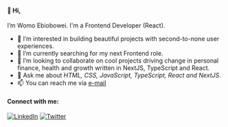#### 👋 Hi, 
I’m Womo Ebiobowei. I'm a Frontend Developer (React).
- 👀 I’m interested in building beautiful projects with second-to-none user experiences.
- 🌱 I’m currently searching for my next Frontend role.
- 💞️ I’m looking to collaborate on cool projects driving change in personal finance, health and growth written in NextJS, TypeScript and React.
- 💬 Ask me about *HTML, CSS, JavaScript, TypeScript, React and NextJS*. 
- 📫 You can reach me via [e-mail](mailto:womoemiebiobowei@gmail.com?subject=[GitHub]%20Hi%20Womo)

#### Connect with me:
[![LinkedIn](https://img.shields.io/badge/linkedin-%230077B5.svg?style=for-the-badge&logo=linkedin&logoColor=white)](https://www.linkedin.com/in/womo-emmanuel-ebiobowei/)
[![Twitter](https://img.shields.io/badge/Twitter-%231DA1F2.svg?style=for-the-badge&logo=Twitter&logoColor=white)](https://twitter.com/womoemy/)

